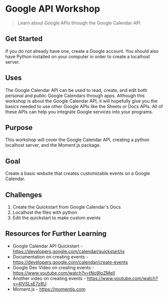 # Google API Workshop
> Learn about Google APIs through the Google Calendar API

## Get Started
If you do not already have one, create a Google account. You should also have Python installed on your computer in order to create a localhost server.

## Uses
The Google Calendar API can be used to read, create, and edit both personal and public Google Calendars through apps. Although this workshop is about the Google Calendar API, it will hopefully give you the basics needed to use other Google APIs like the Sheets or Docs APIs. All of these APIs can help you integrate Google services into your programs.

## Purpose
This workshop will cover the Google Calendar API, creating a python localhost server, and the Moment.js package.

## Goal
Create a basic website that creates customizable events on a Google Calendar.

## Challenges

 1. Create the Quickstart from Google Calendar's Docs
 2. Localhost the files with python
 3. Edit the quickstart to make custom events

## Resources for Further Learning

 - Google Calendar API Quickstart - https://developers.google.com/calendar/quickstart/js
 - Documentation on creating events - https://developers.google.com/calendar/create-events
 - Google Dev Video on creating events - https://www.youtube.com/watch?v=tNo9IoZMelI
 - Another video on creating events - https://www.youtube.com/watch?v=4lVSLsE7z8U
 - Moment.js - https://momentjs.com
